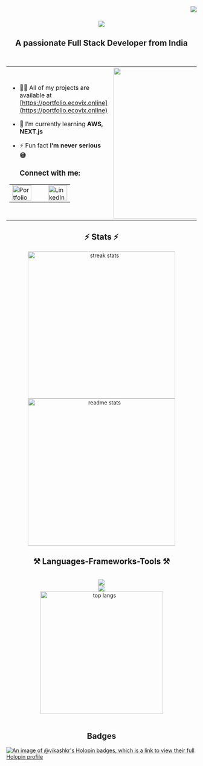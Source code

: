 <img align="right" src="https://visitor-badge.laobi.icu/badge?page_id=salesp07.salesp07" />

<h1 align="center">
    <img src="https://readme-typing-svg.herokuapp.com/?font=Righteous&size=35&center=true&vCenter=true&width=500&height=70&duration=4000&lines=Hi+There!+👋;+I'm+Vikash+Kumar!;" />
</h1>

<h2 align="center">A passionate Full Stack Developer from India</h2>

<br/>
<table align=center>
  <tr>
    <td align="left" >
      <p>
          
- 👨‍💻 All of my projects are available at [https://portfolio.ecovix.online](https://portfolio.ecovix.online)
          
- 🌱 I’m currently learning **AWS, NEXT.js**
  
- ⚡ Fun fact **I’m never serious 😅**
      </p>
      
  <h3 align="left">Connect with me:</h3>
  
  <p align="left">
<table>
  <tr>
    <td>
      <a href="https://portfolio.ecovix.online" target="_blank">
        <img src="https://github.com/user-attachments/assets/2537f596-026d-43ef-8d32-f27b3e52c9e1" alt="Portfolio Profile" height="40" width="50" />
      </a>
    </td>
    <td>&nbsp;&nbsp;&nbsp;</td> <!-- Adjust spacing here -->
    <td>
      <a href="https://linkedin.com/in/www.linkedin.com/in/software-enginner-vikash" target="_blank">
        <img src="https://raw.githubusercontent.com/rahuldkjain/github-profile-readme-generator/master/src/images/icons/Social/linked-in-alt.svg" alt="LinkedIn profile" height="40" width="50" />
      </a>
    </td>
  </tr>
</table>

  </p>

  
</td>
<td align="right" >
  <img src="https://github.com/user-attachments/assets/ad7213e2-c076-4237-a7a1-a3b3bfb11bc7" alt="gif" width="400" />
</td>
  </tr>
</table>

<h2 align="center">⚡ Stats ⚡</h2>
<div align=center>
  <img width=390 src="https://github-readme-streak-stats.herokuapp.com/?user=vikash55kumar&count_private=true&theme=react&border_radius=10" alt="streak stats"/>
  <img width=390 src="https://github-readme-stats.vercel.app/api?username=vikash55kumar&count_private=true&show_icons=true&theme=react&rank_icon=github&border_radius=10" alt="readme stats" />
</div>

<h2 align="center">⚒️ Languages-Frameworks-Tools ⚒️</h2>
<br/>
<div align="center">
        <img src="https://skillicons.dev/icons?i=nodejs,javascript,react,express,mongodb,java,aws,next,python" /><br/>
    <img src="https://skillicons.dev/icons?i=bootstrap,css,mui,html,github,git,postman,redux" />
<br>
    <img width=325 align="center" src="https://github-readme-stats.vercel.app/api/top-langs?username=vikash55kumar&show_icons=true&locale=en&layout=compact&theme=react&border_radius=10&size_weight=0.5&count_weight=0.5&exclude_repo=github-readme-stats" alt="top langs" />
</div>
<br/>

<h2 align="center"> Badges </h2>

[![An image of @vikashkr's Holopin badges, which is a link to view their full Holopin profile](https://holopin.me/vikashkr)](https://holopin.io/@vikashkr)




<!--
**Vikash55Kumar/Vikash55Kumar** is a ✨ _special_ ✨ repository because its `README.md` (this file) appears on your GitHub profile.

Here are some ideas to get you started:

- 🔭 I’m currently working on ...
- 🌱 I’m currently learning ...
- 👯 I’m looking to collaborate on ...
- 🤔 I’m looking for help with ...
- 💬 Ask me about ...
- 📫 How to reach me: ...
- 😄 Pronouns: ...
- ⚡ Fun fact: ...
-->



